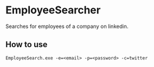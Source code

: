 # EmployeeSearcher
Searches for employees of a company on linkedin.

## How to use
``EmployeeSearch.exe -e=<email> -p=<password> -c=twitter``